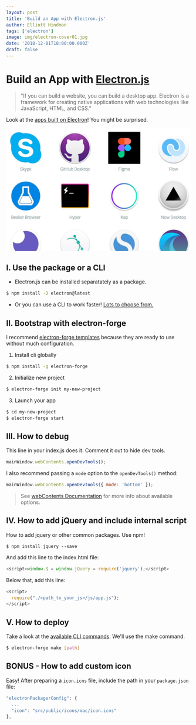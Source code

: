 ```yaml
---
layout: post
title: 'Build an App with Electron.js'
author: Elliott Hindman
tags: ['electron']
image: img/electron-cover01.jpg
date: '2018-12-01T18:00:00.000Z'
draft: false
---
```


# Build an App with [Electron.js](https://electronjs.org/)

> "If you can build a website, you can build a desktop app. Electron is a framework for creating native applications with web technologies like JavaScript, HTML, and CSS."

Look at the [apps built on Electron](https://electronjs.org/apps)! You might be surprised.

![Apps build on Electron](img/electron-apps.jpg)

## I. Use the package or a CLI

- Electron.js can be installed separatately as a package.

```bash
$ npm install -D electron@latest
```

- Or you can use a CLI to work faster! [Lots to choose from.](https://electronjs.org/docs/tutorial/boilerplates-and-clis)

## II. Bootstrap with electron-forge

I recommend [electron-forge templates](https://electronforge.io/templates) because they are ready to use without much configuration.

1. Install cli globally

```bash
$ npm install -g electron-forge
```

2. Initialize new project

```bash
$ electron-forge init my-new-project
```

3. Launch your app

```bash
$ cd my-new-project
$ electron-forge start
```

## III. How to debug

This line in your index.js does it. Comment it out to hide dev tools.

```js
mainWindow.webContents.openDevTools();
```

I also recommend passing a `mode` option to the `openDevTools()` method:

```js
mainWindow.webContents.openDevTools({ mode: 'bottom' });
```

> See [webContents Documentation](https://github.com/electron/electron/blob/master/docs/api/web-contents.md#contentsopendevtoolsoptions) for more info about available options.

## IV. How to add jQuery and include internal script

How to add jquery or other common packages. Use npm!

```
$ npm install jquery --save
```

And add this line to the index.html file:

```js
<script>window.$ = window.jQuery = require('jquery');</script>
```

Below that, add this line:

```js
<script>
  require("./<path_to_your_js>/js/app.js");
</script>
```

## V. How to deploy

Take a look at the [available CLI commands](https://electronforge.io/cli). We'll use the make command.

```bash
$ electron-forge make [path]
```

## BONUS - How to add custom icon

Easy! After preparing a `icon.icns` file, include the path in your `package.json` file:

```js
"electronPackagerConfig": {
  ...
  "icon": "src/public/icons/mac/icon.icns"
},
```
